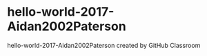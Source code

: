 # hello-world-2017-Aidan2002Paterson
hello-world-2017-Aidan2002Paterson created by GitHub Classroom
